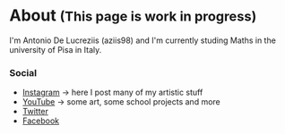 # About <small>(This page is work in progress)</small>

I'm Antonio De Lucreziis (aziis98) and I'm currently studing Maths in the university of Pisa in Italy.

### Social

+ [Instagram](https://www.instagram.com/aziis98/) $\to$ here I post many of my artistic stuff
+ [YouTube](https://www.youtube.com/channel/UCQQgCLmkBpzKxSODTlNfG1A?view_as=subscriber) $\to$ some art, some school projects and more
+ [Twitter](https://twitter.com/aziis98)
+ [Facebook](https://www.facebook.com/antonio.delucreziis)

